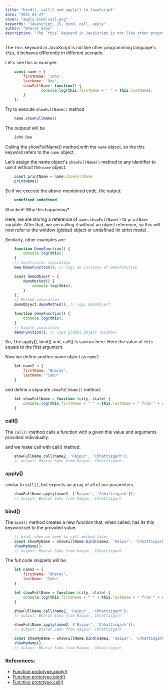 ```yaml
---
title: "bind(), call() and apply() in JavaScript"
date: "2021-03-27"
cover: "apply-bind-call.png"
keywords: "Javascript, JS, bind, call, apply"
author: "Bharat Sahu"
description: "The `this` keyword in JavaScript is not like other programming language's `this`, it behaves differently in different scenario."
---
```


The `this` keyword in JavaScript is not like other programming language's `this`, it behaves differently in different scenario.

Let's see this in example:

```js
    const name = {
        firstName: 'John',
        lastName: 'Doe',
        showFullName: function() {
                console.log(this.firstName + ' ' + this.lastName);
        }
    };
```

Try to execute `showFullName()` method

```js
    name.showFullName()
```

The outpout will be

```js
    John Doe
```

Calling the showFullName() method with the `name` object, so the this keyword refers to the `name` object.

Let’s assign the name object's `showFullName()` method to any identifier to use it without the `name` object.

```js
    const printName = name.showFullName
    printName()
```

So if we execute the above-mentioned code, the output:

```js
    undefined undefined
```

Shocked! Why this happening?

Here, we are storing a reference of `name.showFullName()` to `printName` variable. After that, we are calling it without an object reference, so this will now refer to the window (global) object or undefined (in strict mode).

Similarly, other examples are:

```js
    function DemoFunction() {
        console.log(this);
    }
    // Constructor invocation
    new DemoFunction(); // logs an instance of DemoFunction
```

```js
    const demoObject = {
        demoMethod() {
            console.log(this);
        }
    };
    // Method invocation
    demoObject.demoMethod(); // logs demoObject
```

```js
    function demoFunction() {
        console.log(this);
    }
    // Simple invocation
    demoFunction(); // logs global object (window)
```

So, The apply(), bind() and, call() is saviour here. Here the value of `this` equals to the first argument.

Now we define another name object as `name2`:

```js
    let name2 = {
        firstName: "Bharat",
        lastName: "Sahu"
    }
```

and define a separate `showFullName()` method:

```js
    let showFullName = function (city, state) {
        console.log(this.firstName + " " + this.lastName + " from " + city + ", " + state);
    }
```

### call()

The `call()` method calls a function with a given this value and arguments provided individually.

and we make call with call()  method:

```js
    showFullName.call(name2, 'Raipur', 'Chhattisgarh');
    // output: Bharat Sahu from Raipur, Chhattisgarh
```

### apply()

similar to `call()`, but expects an array of all of our parameters.

```js
    showFullName.apply(name2, ['Raipur', 'Chhattisgarh']);
    // output: Bharat Sahu from Raipur, Chhattisgarh
```

### bind()

The `bind()` method creates a new function that, when called, has its this keyword set to the provided value. 

```js
    // bind, when we need to call method later
    const showMyName = showFullName.bind(name2, 'Raipur', 'Chhattisgarh');
    showMyName();
    // output: Bharat Sahu from Raipur, Chhattisgarh
```

The full code snippets will be:

```js
    let name2 = {
        firstName: "Bharat",
        lastName: "Sahu"
    }

    let showFullName = function (city, state) {
        console.log(this.firstName + " " + this.lastName + " from " + city + ", " + state);
    }

    showFullName.call(name2, 'Raipur', 'Chhattisgarh');
    // output: Bharat Sahu from Raipur, Chhattisgarh

    showFullName.apply(name2, ['Raipur', 'Chhattisgarh']);
    // output: Bharat Sahu from Raipur, Chhattisgarh

    const showMyName = showFullName.bind(name2, 'Raipur', 'Chhattisgarh');
    showMyName();
    // output: Bharat Sahu from Raipur, Chhattisgarh
```



### References:
- [Function.prototype.apply()][apply]
- [Function.prototype.bind()][bind]
- [Function.prototype.call()][call]

<!-- Links -->
[apply]: https://developer.mozilla.org/en-US/docs/Web/JavaScript/Reference/Global_Objects/Function/apply
[call]: https://developer.mozilla.org/en-US/docs/Web/JavaScript/Reference/Global_Objects/Function/call
[bind]: https://developer.mozilla.org/en-US/docs/Web/JavaScript/Reference/Global_objects/Function/bind